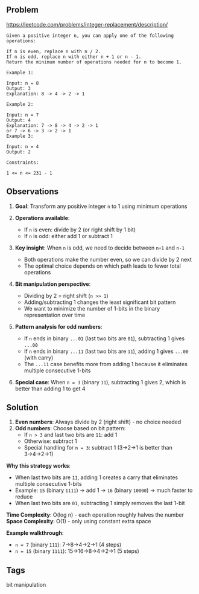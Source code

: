 ## Problem

https://leetcode.com/problems/integer-replacement/description/

```
Given a positive integer n, you can apply one of the following operations:

If n is even, replace n with n / 2.
If n is odd, replace n with either n + 1 or n - 1.
Return the minimum number of operations needed for n to become 1.

Example 1:

Input: n = 8
Output: 3
Explanation: 8 -> 4 -> 2 -> 1

Example 2:

Input: n = 7
Output: 4
Explanation: 7 -> 8 -> 4 -> 2 -> 1
or 7 -> 6 -> 3 -> 2 -> 1
Example 3:

Input: n = 4
Output: 2

Constraints:

1 <= n <= 231 - 1
```

## Observations

1. **Goal**: Transform any positive integer `n` to 1 using minimum operations
2. **Operations available**:
   - If `n` is even: divide by 2 (or right shift by 1 bit)
   - If `n` is odd: either add 1 or subtract 1

3. **Key insight**: When `n` is odd, we need to decide between `n+1` and `n-1`
   - Both operations make the number even, so we can divide by 2 next
   - The optimal choice depends on which path leads to fewer total operations

4. **Bit manipulation perspective**:
   - Dividing by 2 = right shift (`n >> 1`)
   - Adding/subtracting 1 changes the least significant bit pattern
   - We want to minimize the number of 1-bits in the binary representation over time

5. **Pattern analysis for odd numbers**:
   - If `n` ends in binary `...01` (last two bits are `01`), subtracting 1 gives `...00`
   - If `n` ends in binary `...11` (last two bits are `11`), adding 1 gives `...00` (with carry)
   - The `...11` case benefits more from adding 1 because it eliminates multiple consecutive 1-bits

6. **Special case**: When `n = 3` (binary `11`), subtracting 1 gives 2, which is better than adding 1 to get 4

## Solution

1. **Even numbers**: Always divide by 2 (right shift) - no choice needed
2. **Odd numbers**: Choose based on bit pattern:
   - If `n > 3` and last two bits are `11`: add 1
   - Otherwise: subtract 1
   - Special handling for `n = 3`: subtract 1 (3→2→1 is better than 3→4→2→1)

**Why this strategy works**:
- When last two bits are `11`, adding 1 creates a carry that eliminates multiple consecutive 1-bits
- Example: `15` (binary `1111`) → add 1 → `16` (binary `10000`) → much faster to reduce
- When last two bits are `01`, subtracting 1 simply removes the last 1-bit

**Time Complexity**: O(log n) - each operation roughly halves the number
**Space Complexity**: O(1) - only using constant extra space

**Example walkthrough**:
- `n = 7` (binary `111`): 7→8→4→2→1 (4 steps)
- `n = 15` (binary `1111`): 15→16→8→4→2→1 (5 steps)

## Tags

bit manipulation